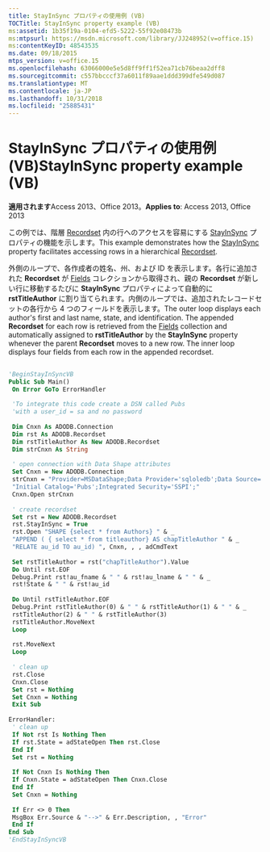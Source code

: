 ```yaml
---
title: StayInSync プロパティの使用例 (VB)
TOCTitle: StayInSync property example (VB)
ms:assetid: 1b35f19a-0104-efd5-5222-55f92e08473b
ms:mtpsurl: https://msdn.microsoft.com/library/JJ248952(v=office.15)
ms:contentKeyID: 48543535
ms.date: 09/18/2015
mtps_version: v=office.15
ms.openlocfilehash: 63066000e5e5d8ff9ff1f52ea71cb76beaa2dff8
ms.sourcegitcommit: c557bbcccf37a6011f89aae1ddd399dfe549d087
ms.translationtype: MT
ms.contentlocale: ja-JP
ms.lasthandoff: 10/31/2018
ms.locfileid: "25885431"
---
```

# <a name="stayinsync-property-example-vb"></a><span data-ttu-id="826db-102">StayInSync プロパティの使用例 (VB)</span><span class="sxs-lookup"><span data-stu-id="826db-102">StayInSync property example (VB)</span></span>


<span data-ttu-id="826db-103">**適用されます**Access 2013、Office 2013。</span><span class="sxs-lookup"><span data-stu-id="826db-103">**Applies to**: Access 2013, Office 2013</span></span>

<span data-ttu-id="826db-104">この例では、階層 [Recordset](stayinsync-property-ado.md) 内の行へのアクセスを容易にする [StayInSync](recordset-object-ado.md) プロパティの機能を示します。</span><span class="sxs-lookup"><span data-stu-id="826db-104">This example demonstrates how the [StayInSync](stayinsync-property-ado.md) property facilitates accessing rows in a hierarchical [Recordset](recordset-object-ado.md).</span></span>

<span data-ttu-id="826db-p101">外側のループで、各作成者の姓名、州、および ID を表示します。各行に追加された **Recordset** が [Fields](fields-collection-ado.md) コレクションから取得され、親の **Recordset** が新しい行に移動するたびに **StayInSync** プロパティによって自動的に **rstTitleAuthor** に割り当てられます。内側のループでは、追加されたレコードセットの各行から 4 つのフィールドを表示します。</span><span class="sxs-lookup"><span data-stu-id="826db-p101">The outer loop displays each author's first and last name, state, and identification. The appended **Recordset** for each row is retrieved from the [Fields](fields-collection-ado.md) collection and automatically assigned to **rstTitleAuthor** by the **StayInSync** property whenever the parent **Recordset** moves to a new row. The inner loop displays four fields from each row in the appended recordset.</span></span>

```vb 
 
'BeginStayInSyncVB 
Public Sub Main() 
 On Error GoTo ErrorHandler 
 
 'To integrate this code create a DSN called Pubs 
 'with a user_id = sa and no password 
 
 Dim Cnxn As ADODB.Connection 
 Dim rst As ADODB.Recordset 
 Dim rstTitleAuthor As New ADODB.Recordset 
 Dim strCnxn As String 
 
 ' open connection with Data Shape attributes 
 Set Cnxn = New ADODB.Connection 
 strCnxn = "Provider=MSDataShape;Data Provider='sqloledb';Data Source='MySqlServer';" & _ 
 "Initial Catalog='Pubs';Integrated Security='SSPI';" 
 Cnxn.Open strCnxn 
 
 ' create recordset 
 Set rst = New ADODB.Recordset 
 rst.StayInSync = True 
 rst.Open "SHAPE {select * from Authors} " & _ 
 "APPEND ( { select * from titleauthor} AS chapTitleAuthor " & _ 
 "RELATE au_id TO au_id) ", Cnxn, , , adCmdText 
 
 Set rstTitleAuthor = rst("chapTitleAuthor").Value 
 Do Until rst.EOF 
 Debug.Print rst!au_fname & " " & rst!au_lname & " " & _ 
 rst!State & " " & rst!au_id 
 
 Do Until rstTitleAuthor.EOF 
 Debug.Print rstTitleAuthor(0) & " " & rstTitleAuthor(1) & " " & _ 
 rstTitleAuthor(2) & " " & rstTitleAuthor(3) 
 rstTitleAuthor.MoveNext 
 Loop 
 
 rst.MoveNext 
 Loop 
 
 ' clean up 
 rst.Close 
 Cnxn.Close 
 Set rst = Nothing 
 Set Cnxn = Nothing 
 Exit Sub 
 
ErrorHandler: 
 ' clean up 
 If Not rst Is Nothing Then 
 If rst.State = adStateOpen Then rst.Close 
 End If 
 Set rst = Nothing 
 
 If Not Cnxn Is Nothing Then 
 If Cnxn.State = adStateOpen Then Cnxn.Close 
 End If 
 Set Cnxn = Nothing 
 
 If Err <> 0 Then 
 MsgBox Err.Source & "-->" & Err.Description, , "Error" 
 End If 
End Sub 
'EndStayInSyncVB 
```


